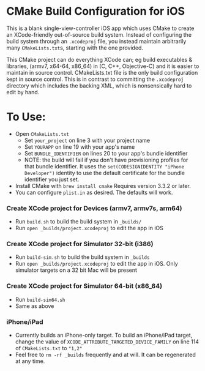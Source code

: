 # CMake Build Configuration for iOS

This is a blank single-view-controller iOS app which uses CMake to create an XCode-friendly out-of-source build system. Instead of configuring the build system through an `.xcodeproj` file, you instead maintain arbitrarily many `CMakeLists.txt`s, starting with the one provided.

This CMake project can do everything XCode can; eg build executables & libraries, (armv7, x64-64, x86_64) in (C, C++, Objective-C) and it is easier to maintain in source control. CMakeLists.txt file is the only build configuration kept in source control. This is in contrast to committing the `.xcodeproj` directory which includes the backing XML, which is nonsensically hard to edit by hand.

# To Use:
- Open `CMakeLists.txt`
  - Set `your_project` on line 3 with your project name
  - Set `YOURAPP` on line 19 with your app's name
  - Set `BUNDLE_IDENTIFIER` on lines 20 to your app's bundle identifier
  - NOTE: the build will fail if you don't have provisioning profiles for that bundle identifier. It uses the `set(CODESIGNIDENTITY "iPhone Developer")` identity to use the default certificate for the bundle identifier you just set.
- Install CMake with `brew install cmake` Requires version 3.3.2 or later.
- You can configure `plist.in` as desired. The defaults will work.

### Create XCode project for Devices (armv7, armv7s, arm64)
- Run `build.sh` to build the build system in `_builds/`
- Run `open _builds/project.xcodeproj` to edit the app in iOS

### Create XCode project for Simulator 32-bit (i386)
- Run `build-sim.sh` to build the build system in `_builds`
- Run `open _builds/project.xcodeproj` to edit the app in iOS. Only simulator targets on a 32 bit Mac will be present

### Create XCode project for Simulator 64-bit (x86_64)
- Run `build-sim64.sh` 
- Same as above

### iPhone/iPad
- Currently builds an iPhone-only target. To build an iPhone/iPad target, change the value of `XCODE_ATTRIBUTE_TARGETED_DEVICE_FAMILY` on line 114 of `CMakeLists.txt` to `"1,2"`
- Feel free to `rm -rf _builds` frequently and at will. It can be regenerated at any time.

